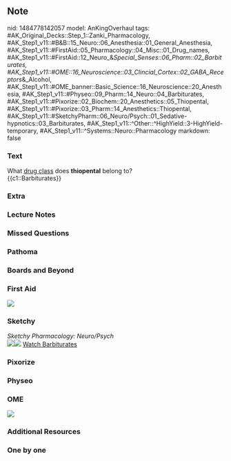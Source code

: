 ## Note
nid: 1484778142057
model: AnKingOverhaul
tags: #AK_Original_Decks::Step_1::Zanki_Pharmacology, #AK_Step1_v11::#B&B::15_Neuro::06_Anesthesia::01_General_Anesthesia, #AK_Step1_v11::#FirstAid::05_Pharmacology::04_Misc::01_Drug_names, #AK_Step1_v11::#FirstAid::12_Neuro_&_Special_Senses::06_Pharm::02_Barbiturates, #AK_Step1_v11::#OME::16_Neuroscience::03_Clincial_Cortex::02_GABA_Receptors_&_Alcohol, #AK_Step1_v11::#OME_banner::Basic_Science::16_Neuroscience::20_Anesthesia, #AK_Step1_v11::#Physeo::09_Pharm::14_Neuro::04_Barbiturates, #AK_Step1_v11::#Pixorize::02_Biochem::20_Anesthetics::05_Thiopental, #AK_Step1_v11::#Pixorize::03_Pharm::14_Anesthetics::Thiopental, #AK_Step1_v11::#SketchyPharm::06_Neuro/Psych::01_Sedative-hypnotics::03_Barbiturates, #AK_Step1_v11::^Other::^HighYield::3-HighYield-temporary, #AK_Step1_v11::^Systems::Neuro::Pharmacology
markdown: false

### Text
<div>
  What <u>drug class</u> does <b>thiopental</b> belong to?
</div>
<div>
  {{c1::Barbiturates}}
</div>

### Extra


### Lecture Notes


### Missed Questions


### Pathoma


### Boards and Beyond


### First Aid
<img src="paste-160709086281731.jpg">

### Sketchy
<div>
  <i>Sketchy Pharmacology: Neuro/Psych</i>
</div><img src="paste-58e7dea3365318f3d60432dc0ef1919f49a32739.png"
class="resizer"><img src=
"paste-133a2c1c719e7045ff2b79d60909d2939ea597eb.png" class=
"resizer"> <a href=
"https://dashboard.sketchy.com/study/medical/courses/medical-pharmacology/units/medical-pharmacology-neuro-psych/videos/medical-pharmacology-neuropsych-sedative-hypnotics-barbiturates?utm_source=anki&utm_medium=partnership&utm_campaign=february_update&utm_content=medical">
Watch Barbiturates</a>

### Pixorize


### Physeo


### OME
<div class="ome-widget">
  <a href=
  "https://onlinemeded.org/spa/neuroscience/anesthesia/acquire?ref=anki">
  <img src="_OME_AnkiFlashcards_Lesson_5.png"></a>
</div>

### Additional Resources


### One by one

